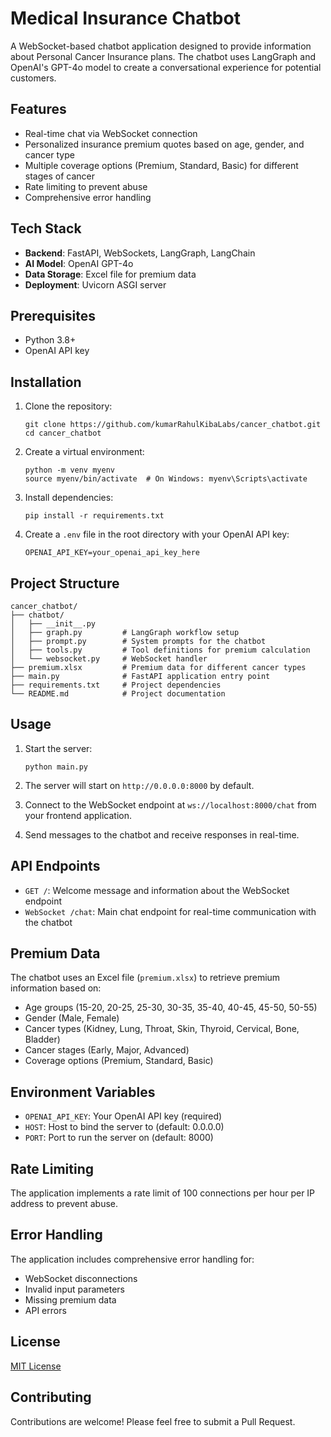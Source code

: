 # Medical Insurance Chatbot

A WebSocket-based chatbot application designed to provide information about Personal Cancer Insurance plans. The chatbot uses LangGraph and OpenAI's GPT-4o model to create a conversational experience for potential customers.

## Features

- Real-time chat via WebSocket connection
- Personalized insurance premium quotes based on age, gender, and cancer type
- Multiple coverage options (Premium, Standard, Basic) for different stages of cancer
- Rate limiting to prevent abuse
- Comprehensive error handling

## Tech Stack

- **Backend**: FastAPI, WebSockets, LangGraph, LangChain
- **AI Model**: OpenAI GPT-4o
- **Data Storage**: Excel file for premium data
- **Deployment**: Uvicorn ASGI server

## Prerequisites

- Python 3.8+
- OpenAI API key

## Installation

1. Clone the repository:
   ```
   git clone https://github.com/kumarRahulKibaLabs/cancer_chatbot.git
   cd cancer_chatbot
   ```

2. Create a virtual environment:
   ```
   python -m venv myenv
   source myenv/bin/activate  # On Windows: myenv\Scripts\activate
   ```

3. Install dependencies:
   ```
   pip install -r requirements.txt
   ```

4. Create a `.env` file in the root directory with your OpenAI API key:
   ```
   OPENAI_API_KEY=your_openai_api_key_here
   ```

## Project Structure

```
cancer_chatbot/
├── chatbot/
│   ├── __init__.py
│   ├── graph.py         # LangGraph workflow setup
│   ├── prompt.py        # System prompts for the chatbot
│   ├── tools.py         # Tool definitions for premium calculation
│   └── websocket.py     # WebSocket handler
├── premium.xlsx         # Premium data for different cancer types
├── main.py              # FastAPI application entry point
├── requirements.txt     # Project dependencies
└── README.md            # Project documentation
```

## Usage

1. Start the server:
   ```
   python main.py
   ```

2. The server will start on `http://0.0.0.0:8000` by default.

3. Connect to the WebSocket endpoint at `ws://localhost:8000/chat` from your frontend application.

4. Send messages to the chatbot and receive responses in real-time.

## API Endpoints

- `GET /`: Welcome message and information about the WebSocket endpoint
- `WebSocket /chat`: Main chat endpoint for real-time communication with the chatbot

## Premium Data

The chatbot uses an Excel file (`premium.xlsx`) to retrieve premium information based on:

- Age groups (15-20, 20-25, 25-30, 30-35, 35-40, 40-45, 45-50, 50-55)
- Gender (Male, Female)
- Cancer types (Kidney, Lung, Throat, Skin, Thyroid, Cervical, Bone, Bladder)
- Cancer stages (Early, Major, Advanced)
- Coverage options (Premium, Standard, Basic)

## Environment Variables

- `OPENAI_API_KEY`: Your OpenAI API key (required)
- `HOST`: Host to bind the server to (default: 0.0.0.0)
- `PORT`: Port to run the server on (default: 8000)

## Rate Limiting

The application implements a rate limit of 100 connections per hour per IP address to prevent abuse.

## Error Handling

The application includes comprehensive error handling for:
- WebSocket disconnections
- Invalid input parameters
- Missing premium data
- API errors

## License

[MIT License](LICENSE)

## Contributing

Contributions are welcome! Please feel free to submit a Pull Request.